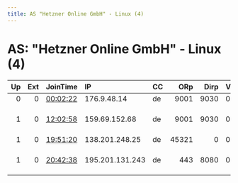 ```yaml
---
title: AS "Hetzner Online GmbH" - Linux (4)
---
```


# AS: "Hetzner Online GmbH" - Linux (4)

|   Up |   Ext | JoinTime                                                                                            | IP              | CC   |   ORp |   Dirp | Version   | Contact                 | Nickname       |   eFamMembers |
|-----:|------:|:----------------------------------------------------------------------------------------------------|:----------------|:-----|------:|-------:|:----------|:------------------------|:---------------|--------------:|
|    0 |     0 | [00:02:22](https://metrics.torproject.org/rs.html#details/F9231BD1F8574C9257887BBCDDC265A3B5E8907E) | 176.9.48.14     | de   |  9001 |   9030 | 0.2.9.16  | None                    | PFNMnode       |             1 |
|    1 |     0 | [12:02:58](https://metrics.torproject.org/rs.html#details/4676BB60478398D0231AB3CA3339CE5BC44C01C9) | 159.69.152.68   | de   |  9001 |   9030 | 0.3.5.8   | tor // jonathanb dot de | JonathanbDOTde |             1 |
|    1 |     0 | [19:51:20](https://metrics.torproject.org/rs.html#details/CA0E07A7C2E1F9C544BED963A8A9E244294579D0) | 138.201.248.25  | de   | 45321 |      0 | 0.3.5.8   | None                    | Unnamed        |             1 |
|    1 |     0 | [20:42:38](https://metrics.torproject.org/rs.html#details/8959D6EB27F98AAFFDA16B79E54B85F6C4EE81E1) | 195.201.131.243 | de   |   443 |   8080 | 0.3.5.8   | tornetwork at mailbox d | fuchsbau       |             1 |
